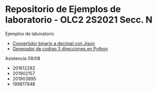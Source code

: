 # Repositorio de Ejemplos de laboratorio - OLC2 2S2021 Secc. N

Ejemplos de laboratorio
* [Convertidor binario a decimal con Jison](./Ejemplo1Jison/)
* [Generador de codigo 3 direcciones en Python](./EjemploPython/)



Asistencia 09/08
* 201612282
* 201902157
* 201903895
* 199817948

